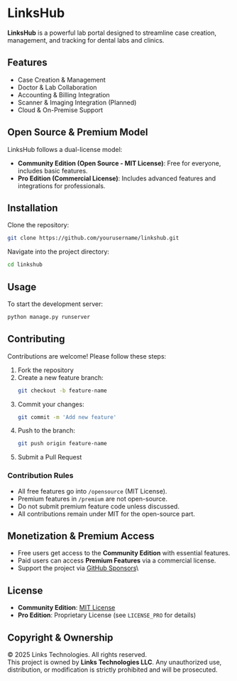 # LinksHub

**LinksHub** is a powerful lab portal designed to streamline case creation, management, and tracking for dental labs and clinics.

## Features
- Case Creation & Management
- Doctor & Lab Collaboration
- Accounting & Billing Integration
- Scanner & Imaging Integration (Planned)
- Cloud & On-Premise Support

## Open Source & Premium Model
LinksHub follows a dual-license model:
- **Community Edition (Open Source - MIT License)**: Free for everyone, includes basic features.
- **Pro Edition (Commercial License)**: Includes advanced features and integrations for professionals.

## Installation
Clone the repository:
```sh
git clone https://github.com/yourusername/linkshub.git
```

Navigate into the project directory:
```sh
cd linkshub
```

## Usage
To start the development server:
```sh
python manage.py runserver
```

## Contributing
Contributions are welcome! Please follow these steps:
1. Fork the repository
2. Create a new feature branch:
   ```sh
   git checkout -b feature-name
   ```
3. Commit your changes:
   ```sh
   git commit -m 'Add new feature'
   ```
4. Push to the branch:
   ```sh
   git push origin feature-name
   ```
5. Submit a Pull Request

### Contribution Rules
- All free features go into `/opensource` (MIT License).
- Premium features in `/premium` are not open-source.
- Do not submit premium feature code unless discussed.
- All contributions remain under MIT for the open-source part.

## Monetization & Premium Access
- Free users get access to the **Community Edition** with essential features.
- Paid users can access **Premium Features** via a commercial license.
- Support the project via [GitHub Sponsors](https://github.com/sponsors/yourusername)\

## License
- **Community Edition**: [MIT License](LICENSE)
- **Pro Edition**: Proprietary License (see `LICENSE_PRO` for details)

## Copyright & Ownership
© 2025 Links Technologies. All rights reserved.  
This project is owned by **Links Technologies LLC**. Any unauthorized use, distribution, or modification is strictly prohibited and will be prosecuted.
